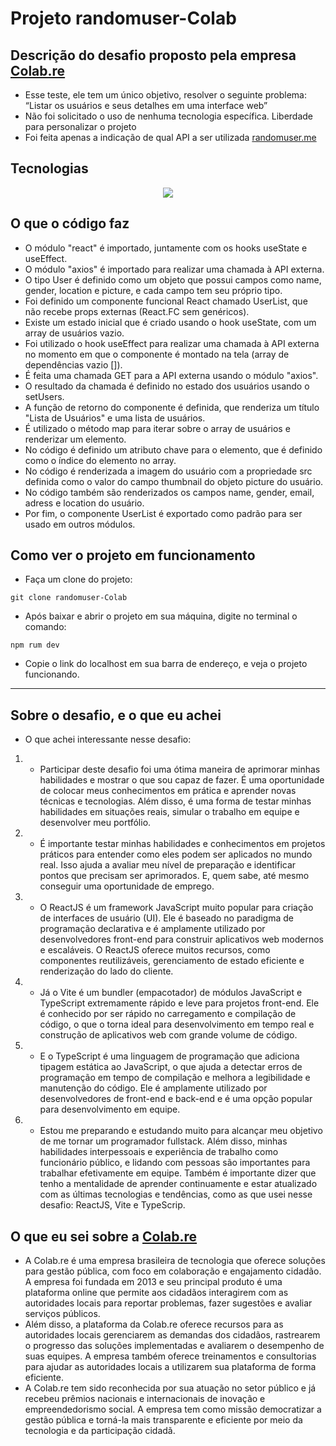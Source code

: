 # Projeto randomuser-Colab

## Descrição do desafio proposto pela empresa [Colab.re](https://www.colab.re/)

- Esse teste, ele tem um único objetivo, resolver o seguinte problema: “Listar os usuários e seus detalhes em uma interface web”
- Não foi solicitado o uso de nenhuma tecnologia específica. Liberdade para personalizar o projeto
- Foi feita apenas a indicação de qual API a ser utilizada [randomuser.me](https://randomuser.me/)

## Tecnologias 

<p align="center">
  <a href="https://skillicons.dev">
    <img src="https://skillicons.dev/icons?i=vscode,nodejs,vite,react,html,css,git,github" />
  </a>
</p>

## O que o código faz

- O módulo "react" é importado, juntamente com os hooks useState e useEffect.
- O módulo "axios" é importado para realizar uma chamada à API externa.
- O tipo User é definido como um objeto que possui campos como name, gender, location e picture, e cada campo tem seu próprio tipo.
- Foi definido um componente funcional React chamado UserList, que não recebe props externas (React.FC sem genéricos).
- Existe um estado inicial que é criado usando o hook useState, com um array de usuários vazio.
- Foi utilizado o hook useEffect para realizar uma chamada à API externa no momento em que o componente é montado na tela (array de dependências vazio []).
- É feita uma chamada GET para a API externa usando o módulo "axios".
- O resultado da chamada é definido no estado dos usuários usando o setUsers.
- A função de retorno do componente é definida, que renderiza um título "Lista de Usuários" e uma lista de usuários.
- É utilizado o método map para iterar sobre o array de usuários e renderizar um elemento.
- No código é definido um atributo chave para o elemento, que é definido como o índice do elemento no array.
- No código é renderizada a imagem do usuário com a propriedade src definida como o valor do campo thumbnail do objeto picture do usuário.
- No código também são renderizados os campos name, gender, email, adress e location do usuário.
- Por fim, o componente UserList é exportado como padrão para ser usado em outros módulos.

## Como ver o projeto em funcionamento

- Faça um clone do projeto:
```
git clone randomuser-Colab
```
- Após baixar e abrir o projeto em sua máquina, digite no terminal o comando:
```
npm rum dev
```
- Copie o link do localhost em sua barra de endereço, e veja o projeto funcionando.
---

## Sobre o desafio, e o que eu achei

- O que achei interessante nesse desafio:

1. - Participar deste desafio foi uma ótima maneira de aprimorar minhas habilidades e mostrar o que sou capaz de fazer.
É uma oportunidade de colocar meus conhecimentos em prática e aprender novas técnicas e tecnologias.
Além disso, é uma forma de testar minhas habilidades em situações reais, simular o trabalho em equipe e desenvolver meu portfólio.

2. - É importante testar minhas habilidades e conhecimentos em projetos práticos para entender como eles podem ser aplicados no mundo real.
Isso ajuda a avaliar meu nível de preparação e identificar pontos que precisam ser aprimorados.
E, quem sabe, até mesmo conseguir uma oportunidade de emprego.

3. - O ReactJS é um framework JavaScript muito popular para criação de interfaces de usuário (UI).
Ele é baseado no paradigma de programação declarativa e é amplamente utilizado por desenvolvedores front-end para construir aplicativos web modernos e escaláveis.
O ReactJS oferece muitos recursos, como componentes reutilizáveis, gerenciamento de estado eficiente e renderização do lado do cliente.

4. - Já o Vite é um bundler (empacotador) de módulos JavaScript e TypeScript extremamente rápido e leve para projetos front-end.
Ele é conhecido por ser rápido no carregamento e compilação de código,
o que o torna ideal para desenvolvimento em tempo real e construção de aplicativos web com grande volume de código.

5. - E o TypeScript é uma linguagem de programação que adiciona tipagem estática ao JavaScript, o que ajuda a detectar erros de programação em tempo de compilação e melhora a legibilidade e manutenção do código.
Ele é amplamente utilizado por desenvolvedores de front-end e back-end e é uma opção popular para desenvolvimento em equipe.

6. - Estou me preparando e estudando muito para alcançar meu objetivo de me tornar um programador fullstack.
Além disso, minhas habilidades interpessoais e experiência de trabalho como funcionário público, e lidando com pessoas são importantes para trabalhar efetivamente em equipe.
Também é importante dizer que tenho a mentalidade de aprender continuamente e estar atualizado com as últimas tecnologias e tendências,
como as que usei nesse desafio: ReactJS, Vite e TypeScrip.

## O que eu sei sobre a [Colab.re](https://www.colab.re/)

- A Colab.re é uma empresa brasileira de tecnologia que oferece soluções para gestão pública, com foco em colaboração e engajamento cidadão.
A empresa foi fundada em 2013 e seu principal produto é uma plataforma online que permite aos cidadãos interagirem com as autoridades locais para reportar problemas,
fazer sugestões e avaliar serviços públicos.
- Além disso, a plataforma da Colab.re oferece recursos para as autoridades locais gerenciarem as demandas dos cidadãos, rastrearem o progresso das soluções implementadas e avaliarem o desempenho de suas equipes.
A empresa também oferece treinamentos e consultorias para ajudar as autoridades locais a utilizarem sua plataforma de forma eficiente.
- A Colab.re tem sido reconhecida por sua atuação no setor público e já recebeu prêmios nacionais e internacionais de inovação e empreendedorismo social.
A empresa tem como missão democratizar a gestão pública e torná-la mais transparente e eficiente por meio da tecnologia e da participação cidadã.
